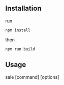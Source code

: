 ## Installation
run 
```
npm install
```
then
```
npm run build
```
## Usage
sale [command] [options]